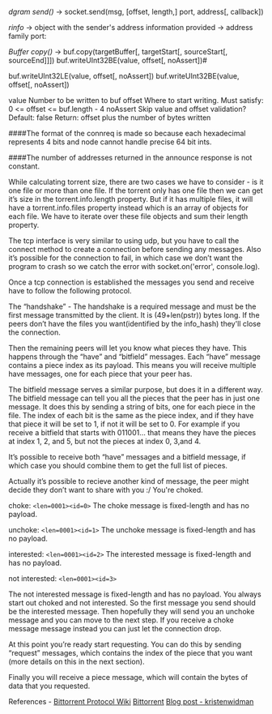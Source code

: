 _dgram send()_ -> socket.send(msg, [offset, length,] port, address[, callback])

_rinfo_ -> object with the sender's address information provided -> address family port:

_Buffer copy()_ -> buf.copy(targetBuffer[, targetStart[, sourceStart[, sourceEnd]]])
buf.writeUInt32BE(value, offset[, noAssert])#

buf.writeUInt32LE(value, offset[, noAssert])
buf.writeUInt32BE(value, offset[, noAssert])

value <Integer> Number to be written to buf
offset <Integer> Where to start writing. Must satisfy: 0 <= offset <= buf.length - 4
noAssert <Boolean> Skip value and offset validation? Default: false
Return: <Integer> offset plus the number of bytes written

####The format of the connreq is made so because each hexadecimal represents 4 bits and node cannot handle precise 64 bit ints.

####The number of addresses returned in the announce response is not constant.

While calculating torrent size, there are two cases we have to consider - is it one file or more than one file. If the torrent only has one file then we can get it’s size in the torrent.info.length property. But if it has multiple files, it will have a torrent.info.files property instead which is an array of objects for each file. We have to iterate over these file objects and sum their length property.

The tcp interface is very similar to using udp, but you have to call the connect method to create a connection before sending any messages. Also it’s possible for the connection to fail, in which case we don’t want the program to crash so we catch the error with socket.on('error', console.log).

Once a tcp connection is established the messages you send and receive have to follow the following protocol.

The “handshake” - The handshake is a required message and must be the first message transmitted by the client. It is (49+len(pstr)) bytes long. If the peers don’t have the files you want(identified by the info_hash) they'll close the connection.

Then the remaining peers will let you know what pieces they have. This happens through the “have” and “bitfield” messages. Each “have” message contains a piece index as its payload. This means you will receive multiple have messages, one for each piece that your peer has.

The bitfield message serves a similar purpose, but does it in a different way. The bitfield message can tell you all the pieces that the peer has in just one message. It does this by sending a string of bits, one for each piece in the file. The index of each bit is the same as the piece index, and if they have that piece it will be set to 1, if not it will be set to 0. For example if you receive a bitfield that starts with 011001… that means they have the pieces at index 1, 2, and 5, but not the pieces at index 0, 3,and 4.

It’s possible to receive both “have” messages and a bitfield message, if which case you should combine them to get the full list of pieces.

Actually it’s possible to recieve another kind of message, the peer might decide they don’t want to share with you :/ You're choked.

choke: `<len=0001><id=0>`
The choke message is fixed-length and has no payload.

unchoke: `<len=0001><id=1>`
The unchoke message is fixed-length and has no payload.

interested: `<len=0001><id=2>`
The interested message is fixed-length and has no payload.

not interested: `<len=0001><id=3>`

The not interested message is fixed-length and has no payload.
You always start out choked and not interested. So the first message you send should be the interested message. Then hopefully they will send you an unchoke message and you can move to the next step. If you receive a choke message message instead you can just let the connection drop.

At this point you’re ready start requesting. You can do this by sending “request” messages, which contains the index of the piece that you want (more details on this in the next section).

Finally you will receive a piece message, which will contain the bytes of data that you requested.


References - 
[Bittorrent Protocol Wiki](https://wiki.theory.org/BitTorrentSpecification#Handshake)
[Bittorrent](http://www.bittorrent.org/beps/bep_0003.html)
[Blog post - kristenwidman](http://www.kristenwidman.com/blog/71/how-to-write-a-bittorrent-client-part-2)